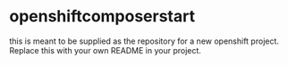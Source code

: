 # openshiftcomposerstart
this is meant to be supplied as the repository for a new openshift project. Replace this with your own README in your project.
